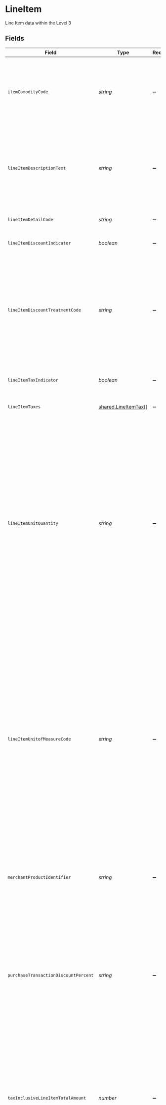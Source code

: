 # LineItem

Line Item data within the Level 3


## Fields

| Field                                                                                                                                                                                                                                                                                                                                                                                                                                                                                                                             | Type                                                                                                                                                                                                                                                                                                                                                                                                                                                                                                                              | Required                                                                                                                                                                                                                                                                                                                                                                                                                                                                                                                          | Description                                                                                                                                                                                                                                                                                                                                                                                                                                                                                                                       |
| --------------------------------------------------------------------------------------------------------------------------------------------------------------------------------------------------------------------------------------------------------------------------------------------------------------------------------------------------------------------------------------------------------------------------------------------------------------------------------------------------------------------------------- | --------------------------------------------------------------------------------------------------------------------------------------------------------------------------------------------------------------------------------------------------------------------------------------------------------------------------------------------------------------------------------------------------------------------------------------------------------------------------------------------------------------------------------- | --------------------------------------------------------------------------------------------------------------------------------------------------------------------------------------------------------------------------------------------------------------------------------------------------------------------------------------------------------------------------------------------------------------------------------------------------------------------------------------------------------------------------------- | --------------------------------------------------------------------------------------------------------------------------------------------------------------------------------------------------------------------------------------------------------------------------------------------------------------------------------------------------------------------------------------------------------------------------------------------------------------------------------------------------------------------------------- |
| `itemComodityCode`                                                                                                                                                                                                                                                                                                                                                                                                                                                                                                                | *string*                                                                                                                                                                                                                                                                                                                                                                                                                                                                                                                          | :heavy_minus_sign:                                                                                                                                                                                                                                                                                                                                                                                                                                                                                                                | Codifies the category the item being purchased belongs in a standardized commodity group as defined by the card acceptor.                                                                                                                                                                                                                                                                                                                                                                                                         |
| `lineItemDescriptionText`                                                                                                                                                                                                                                                                                                                                                                                                                                                                                                         | *string*                                                                                                                                                                                                                                                                                                                                                                                                                                                                                                                          | :heavy_minus_sign:                                                                                                                                                                                                                                                                                                                                                                                                                                                                                                                | Provides detailed information regarding specific goods or services that have been procured and for which payment has been requested.                                                                                                                                                                                                                                                                                                                                                                                              |
| `lineItemDetailCode`                                                                                                                                                                                                                                                                                                                                                                                                                                                                                                              | *string*                                                                                                                                                                                                                                                                                                                                                                                                                                                                                                                          | :heavy_minus_sign:                                                                                                                                                                                                                                                                                                                                                                                                                                                                                                                | codifies type of line item detail record.                                                                                                                                                                                                                                                                                                                                                                                                                                                                                         |
| `lineItemDiscountIndicator`                                                                                                                                                                                                                                                                                                                                                                                                                                                                                                       | *boolean*                                                                                                                                                                                                                                                                                                                                                                                                                                                                                                                         | :heavy_minus_sign:                                                                                                                                                                                                                                                                                                                                                                                                                                                                                                                | Indicates whether the amount is discounted.                                                                                                                                                                                                                                                                                                                                                                                                                                                                                       |
| `lineItemDiscountTreatmentCode`                                                                                                                                                                                                                                                                                                                                                                                                                                                                                                   | *string*                                                                                                                                                                                                                                                                                                                                                                                                                                                                                                                          | :heavy_minus_sign:                                                                                                                                                                                                                                                                                                                                                                                                                                                                                                                | Indicates how the merchant is handling discount at line item level. Valid value:  0 ? No line level discount  1 ? Tax calculated on post-discount line item total  2 ? Tax calculated on pre-discount line item total                                                                                                                                                                                                                                                                                                             |
| `lineItemTaxIndicator`                                                                                                                                                                                                                                                                                                                                                                                                                                                                                                            | *boolean*                                                                                                                                                                                                                                                                                                                                                                                                                                                                                                                         | :heavy_minus_sign:                                                                                                                                                                                                                                                                                                                                                                                                                                                                                                                | Indicates whether tax amount is included in item amount.                                                                                                                                                                                                                                                                                                                                                                                                                                                                          |
| `lineItemTaxes`                                                                                                                                                                                                                                                                                                                                                                                                                                                                                                                   | [shared.LineItemTax](../../../sdk/models/shared/lineitemtax.md)[]                                                                                                                                                                                                                                                                                                                                                                                                                                                                 | :heavy_minus_sign:                                                                                                                                                                                                                                                                                                                                                                                                                                                                                                                | List Of line Items Tax Information                                                                                                                                                                                                                                                                                                                                                                                                                                                                                                |
| `lineItemUnitQuantity`                                                                                                                                                                                                                                                                                                                                                                                                                                                                                                            | *string*                                                                                                                                                                                                                                                                                                                                                                                                                                                                                                                          | :heavy_minus_sign:                                                                                                                                                                                                                                                                                                                                                                                                                                                                                                                | Enumerates the volume (quantity) of each individual product type included in the transaction. The quantity, unit of measure and the line item price is used to calculate the aggregated purchase amount for each line item. In some cases, quantity can include a fraction or decimal places to allow for items such as hours of service provided, or a pound portion of goods.                                                                                                                                                   |
| `lineItemUnitofMeasureCode`                                                                                                                                                                                                                                                                                                                                                                                                                                                                                                       | *string*                                                                                                                                                                                                                                                                                                                                                                                                                                                                                                                          | :heavy_minus_sign:                                                                                                                                                                                                                                                                                                                                                                                                                                                                                                                | Codifies the method used for computing the size, length, magnitude or other form of good, service or other measurement, expressed as a number or measure (e.g., drum, box, tote, bucket) or quantity (e.g., KTM = Kilometer, LBR = pound, MIN = minute). It is used in combination with a Line Item Product Type Count and Line Item Price to calculate the purchase amount for that line item in a transaction                                                                                                                   |
| `merchantProductIdentifier`                                                                                                                                                                                                                                                                                                                                                                                                                                                                                                       | *string*                                                                                                                                                                                                                                                                                                                                                                                                                                                                                                                          | :heavy_minus_sign:                                                                                                                                                                                                                                                                                                                                                                                                                                                                                                                | A unique merchant assigned identifier for an item or service offered for sale by the Merch                                                                                                                                                                                                                                                                                                                                                                                                                                        |
| `purchaseTransactionDiscountPercent`                                                                                                                                                                                                                                                                                                                                                                                                                                                                                              | *string*                                                                                                                                                                                                                                                                                                                                                                                                                                                                                                                          | :heavy_minus_sign:                                                                                                                                                                                                                                                                                                                                                                                                                                                                                                                | Specifies the ratio of the reduction amount applied by the merchant (e.g., based on a percentage or fixed amount) to the purchase amount on a transaction. Discount percentages could be calculated at individual line item, or total transaction levels.                                                                                                                                                                                                                                                                         |
| `taxInclusiveLineItemTotalAmount`                                                                                                                                                                                                                                                                                                                                                                                                                                                                                                 | *number*                                                                                                                                                                                                                                                                                                                                                                                                                                                                                                                          | :heavy_minus_sign:                                                                                                                                                                                                                                                                                                                                                                                                                                                                                                                | Specifies the monetary value (inclusive of tax) for the price of the product or service multiplied by the quantity of the items purchased recorded in the transaction addendum data.                                                                                                                                                                                                                                                                                                                                              |
| `transactionDiscountAmount`                                                                                                                                                                                                                                                                                                                                                                                                                                                                                                       | *number*                                                                                                                                                                                                                                                                                                                                                                                                                                                                                                                          | :heavy_minus_sign:                                                                                                                                                                                                                                                                                                                                                                                                                                                                                                                | Specifies the monetary value to which the merchant applied a reduction (e.g., percentage or fixed amount) to a single line item of the purchase, the total purchase amount, or the tax portion of the transaction. If the reduction is for the taxable portion of the transaction, then the monetary value of the tax levied becomes a fixed purchase price reduction for the total transaction and the purchaser; yet the tax is still levied and collected against the reduced purchase amount and reported to the taxing body. |
| `unitPriceAmount`                                                                                                                                                                                                                                                                                                                                                                                                                                                                                                                 | *number*                                                                                                                                                                                                                                                                                                                                                                                                                                                                                                                          | :heavy_minus_sign:                                                                                                                                                                                                                                                                                                                                                                                                                                                                                                                | Specifies the monetary value of the per-item cost of a good or service.                                                                                                                                                                                                                                                                                                                                                                                                                                                           |